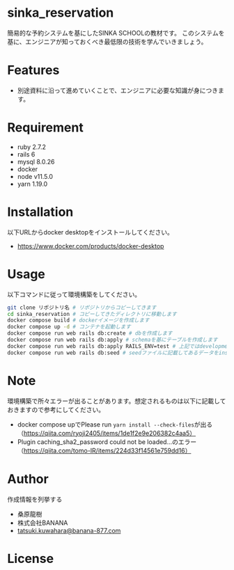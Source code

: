# sinka_reservation

簡易的な予約システムを基にしたSINKA SCHOOLの教材です。
このシステムを基に、エンジニアが知っておくべき最低限の技術を学んでいきましょう。
# Features
* 別途資料に沿って進めていくことで、エンジニアに必要な知識が身につきます。
# Requirement

* ruby 2.7.2
* rails 6
* mysql 8.0.26
* docker
* node v11.5.0
* yarn 1.19.0
# Installation

以下URLからdocker desktopをインストールしてください。

* https://www.docker.com/products/docker-desktop


# Usage

以下コマンドに従って環境構築をしてください。

```bash
git clone リポジトリ名 # リポジトリからコピーしてきます
cd sinka_reservation # コピーしてきたディレクトリに移動します
docker compose build # dockerイメージを作成します
docker compose up -d # コンテナを起動します
docker compose run web rails db:create # dbを作成します
docker compose run web rails db:apply # schemaを基にテーブルを作成します
docker compose run web rails db:apply RAILS_ENV=test # 上記ではdevelopmentにテーブルを作成しますが、こちらではtestに作成します。
docker compose run web rails db:seed # seedファイルに記載してあるデータをinsertします。
```

# Note
環境構築で所々エラーが出ることがあります。想定されるものは以下に記載しておきますので参考にしてください。
* docker compose upでPlease run `yarn install --check-files`が出る（https://qiita.com/ryoji2405/items/1de1f2e9e206382c4aa5）
* Plugin caching_sha2_password could not be loaded...のエラー（https://qiita.com/tomo-IR/items/224d33f14561e759dd16）

# Author

作成情報を列挙する

* 桑原龍樹
* 株式会社BANANA
* tatsuki.kuwahara@banana-877.com

# License
